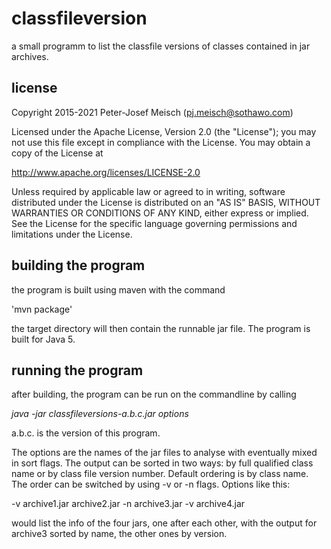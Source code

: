# classfileversion

a small programm to list the classfile versions of classes contained in jar archives.

## license

 Copyright 2015-2021 Peter-Josef Meisch (pj.meisch@sothawo.com)

   Licensed under the Apache License, Version 2.0 (the "License");
   you may not use this file except in compliance with the License.
   You may obtain a copy of the License at

   http://www.apache.org/licenses/LICENSE-2.0

   Unless required by applicable law or agreed to in writing, software
   distributed under the License is distributed on an "AS IS" BASIS,
   WITHOUT WARRANTIES OR CONDITIONS OF ANY KIND, either express or implied.
   See the License for the specific language governing permissions and
   limitations under the License.

## building the program

the program is built using maven with the command

'mvn package'

the target directory will then contain the runnable jar file. The program is built for Java 5.

## running the program

after building, the program can be run on the commandline by calling

_java -jar classfileversions-a.b.c.jar options_

a.b.c. is the version of this program.

The options are the names of the jar files to analyse with eventually mixed in sort flags. The output can be sorted
in two ways: by full qualified class name or by class file version number. Default ordering is by class name. The
order can be switched by using -v or -n flags. Options like this:

-v archive1.jar archive2.jar -n archive3.jar -v archive4.jar

would list the info of the four jars, one after each other, with the output for archive3 sorted by name, the other
ones by version.
